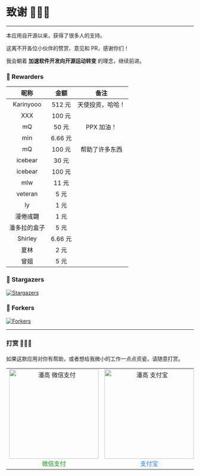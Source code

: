 # 致谢 🥳🥳🥳

---

本应用自开源以来，获得了很多人的支持。

这离不开各位小伙伴的赞赏、意见和 PR，感谢你们！

我会朝着 **加速软件开发向开源运动转变** 的理念，继续前进。

### 🍄 Rewarders

|     昵称     |  金额   |       备注       |
| :----------: | :-----: | :--------------: |
|  Karinyooo   | 512 元  | 天使投资，哈哈！ |
|     XXX      | 100 元  |                  |
|      mQ      |  50 元  |    PPX 加油！    |
|     min      | 6.66 元 |                  |
|      mQ      | 100 元  |  帮助了许多东西  |
|   icebear    |  30 元  |                  |
|   icebear    | 100 元  |                  |
|     mlw      |  11 元  |                  |
|   veteran    |  5 元   |                  |
|      ly      |  1 元   |                  |
|   漫倦彧翾   |  1 元   |                  |
| 潘多拉的盒子 |  5 元   |                  |
|   Shirley    | 6.66 元 |                  |
|     夏林     |  2 元   |                  |
|     曾姐     |  5 元   |                  |

### 🍄 Stargazers

[![Stargazers](https://reporoster.com/stars/pangao1990/PPX)](https://github.com/pangao1990/PPX/stargazers)

### 🍄 Forkers

[![Forkers](https://reporoster.com/forks/pangao1990/PPX)](https://github.com/pangao1990/PPX/network/members)

---

### 打赏 🥰🥰🥰

<div style="margin-top:20px">
  <div style="margin-bottom:10px;">如果这款应用对你有帮助，或者想给我微小的工作一点点资瓷，请随意打赏。</div>
  <table rules="none">
	  <tr>
		  <td align="center">
			  <img src="https://pangao1990.gitee.io/images/wechatpay.jpg" alt="潘高 微信支付" style="width:240px; height:240px;" />
              <font color="#159718">微信支付</font>
		  </td>
		  <td align="center">
			  <img src="https://pangao1990.gitee.io/images/alipay.png" alt="潘高 支付宝" style="width:240px; height:240px;" />
              <font color="#217cfb">支付宝</font>
		  </td>
	  </tr>
  </table>
</div>
